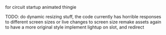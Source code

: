 for circuit startup animated thingie

TODO:
  do dynamic resizing stuff, the code currently has horrible responses to different screen sizes or live changes to screen size
  remake assets again to have a more original style
  implement lightup on slot, and redirect
